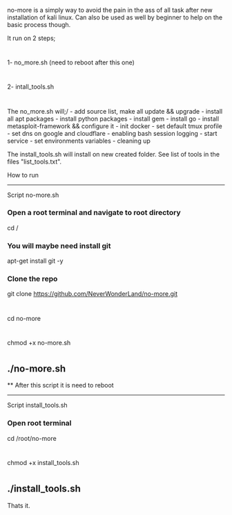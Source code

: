 
no-more is a simply way to avoid the pain in the ass of all task after new installation of kali linux.
Can also be used as well by beginner to help on the basic process though.

It run on 2 steps; 
#
1- no_more.sh (need to reboot after this one)
#
2- intall_tools.sh
      
#
The no_more.sh will;/
    - add source list, make all update && upgrade 
    - install all apt packages 
    - install python packages
    - install gem
    - install go
    - install metasploit-framework && configure it
    - init docker
    - set default tmux profile
    - set dns on google and cloudflare
    - enabling bash session logging 
    - start service
    - set environments variables
    - cleaning up

The install_tools.sh will install on new created folder.
See list of tools in the files "list_tools.txt".



How to run

------------------------------
Script no-more.sh
### Open a root terminal and navigate to root directory
cd /

### You will maybe need install git 
apt-get install git -y

### Clone the repo
git clone https://github.com/NeverWonderLand/no-more.git
#
cd no-more
#
chmod +x no-more.sh
#
./no-more.sh
-------------------------------
** After this script it is need to reboot 

------------------------------
Script install_tools.sh
### Open root terminal
cd /root/no-more
#
chmod +x install_tools.sh
#
./install_tools.sh
-------------------------------


Thats it.




